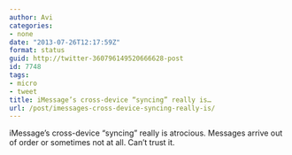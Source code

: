 ```yaml
---
author: Avi
categories:
- none
date: "2013-07-26T12:17:59Z"
format: status
guid: http://twitter-360796149520666628-post
id: 7748
tags:
- micro
- tweet
title: iMessage’s cross-device “syncing” really is…
url: /post/imessages-cross-device-syncing-really-is/
---
```

iMessage’s cross-device “syncing” really is atrocious. Messages arrive out of order or sometimes not at all. Can’t trust it.